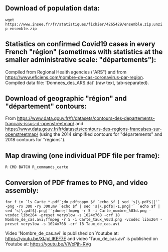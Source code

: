 ## Download of population data:

``wget https://www.insee.fr/fr/statistiques/fichier/4265429/ensemble.zip;unzip ensemble.zip ``


## Statistics on confirmed Covid19 cases in every French "région" (sometimes with statistics at the smaller administrative scale: "départements"):

Compiled from Regional Health agencies ("ARS") and from https://www.eficiens.com/nombre-de-cas-coronavirus-par-region. Compiled data file: 'Donnees_des_ARS.dat' (raw text, tab-separated).


## Download of geographic "région" and "département" contours:

From https://www.data.gouv.fr/fr/datasets/contours-des-departements-francais-issus-d-openstreetmap/ and https://www.data.gouv.fr/fr/datasets/contours-des-regions-francaises-sur-openstreetmap/
(using the 2014 simplified contours for "départements" and 2018 contours for "régions").

## Map drawing (one individual PDF file per frame):

``R CMD BATCH R_commands_carte``

## Conversion of PDF frames to PNG, and video assembly:

``for f in `ls Carte_*.pdf`;do pdftoppm $f `echo $f | sed 's|\.pdf$||'` -png -rx 300 -ry 300;mv `echo $f | sed 's|\.pdf$|-1.png|'` `echo $f | sed 's|\.pdf$|.png|'`;done;ffmpeg -r 5 -i Carte_nombre_%03d.png -vcodec libx264 -preset veryslow -s 1024x768 -crf 18 Nombre_de_cas.avi;ffmpeg -r 5 -i Carte_taux_%03d.png -vcodec libx264 -preset veryslow -s 1024x768 -crf 18 Taux_de_cas.avi``

Video 'Nombre_de_cas.avi' is published on Youtube at: https://youtu.be/XIJpLlKEF7E
and video 'Taux_de_cas.avi' is published on Youtube at: https://youtu.be/VlVxPjh-RVg 
